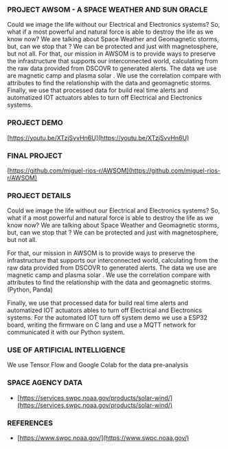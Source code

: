 ### PROJECT AWSOM - A SPACE WEATHER AND SUN ORACLE
Could we image the life without our Electrical and Electronics systems? So, what if a most powerful and natural force is able to destroy the life as we know now? We are talking about Space Weather and Geomagnetic storms, but, can we stop that ? We can be protected and just with magnetosphere, but not all. For that, our mission in AWSOM is to provide ways to preserve the infrastructure that supports our interconnected world, calculating from the raw data provided from DSCOVR to generated alerts. The data we use are magnetic camp and plasma solar . We use the correlation compare with attributes to find the relationship with the data and geomagnetic storms. Finally, we use that processed data for build real time alerts and automatized IOT actuators ables to turn off Electrical and Electronics systems.

### PROJECT DEMO
[https://youtu.be/XTzjSvvHn6U](https://youtu.be/XTzjSvvHn6U)

### FINAL PROJECT
[https://github.com/miguel-rios-r/AWSOM](https://github.com/miguel-rios-r/AWSOM)

### PROJECT DETAILS

Could we image the life without our Electrical and Electronics systems? So, what if a most powerful and natural force is able to destroy the life as we know now?
We are talking about Space Weather and Geomagnetic storms, but, can we stop that ? We can be protected and just with magnetosphere, but not all.

For that, our mission in AWSOM is to provide ways to preserve the infrastructure that supports our interconnected world, calculating from the raw data provided from DSCOVR to generated alerts. The data we use are magnetic camp and plasma solar . We use the correlation compare with attributes to find the relationship with the data and geomagnetic storms.(Python, Panda)

Finally, we use that processed data for build real time alerts and automatized IOT actuators ables to turn off Electrical and Electronics systems. For the automated IOT turn off system demo we use a ESP32 board, writing the firmware on C lang and use a MQTT network for communicated it with our Python system.

### USE OF ARTIFICIAL INTELLIGENCE

We use Tensor Flow and Google Colab for the data pre-analysis

### SPACE AGENCY DATA

-   [https://services.swpc.noaa.gov/products/solar-wind/](https://services.swpc.noaa.gov/products/solar-wind/)

### REFERENCES

-   [https://www.swpc.noaa.gov/](https://www.swpc.noaa.gov/)

